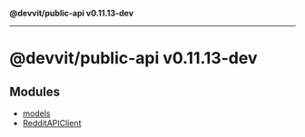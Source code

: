**@devvit/public-api v0.11.13-dev**

---

# @devvit/public-api v0.11.13-dev

## Modules

- [models](models/README.md)
- [RedditAPIClient](RedditAPIClient/README.md)

